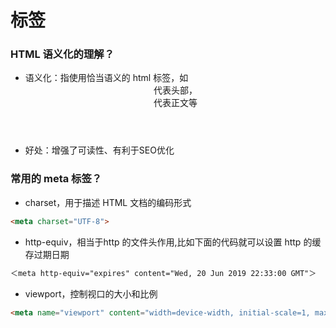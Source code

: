 # 标签

### HTML 语义化的理解？

- 语义化：指使用恰当语义的 html 标签，如 <header> 代表头部，<article> 代表正文等
- 好处：增强了可读性、有利于SEO优化

### 常用的 meta 标签？

- charset，用于描述 HTML 文档的编码形式

```html
<meta charset="UTF-8">
```

- http-equiv，相当于http 的文件头作用,比如下面的代码就可以设置 http 的缓存过期日期

```html
＜meta http-equiv="expires" content="Wed, 20 Jun 2019 22:33:00 GMT"＞
```

- viewport，控制视口的大小和比例

```html
<meta name="viewport" content="width=device-width, initial-scale=1, maximum-scale=1">
```

